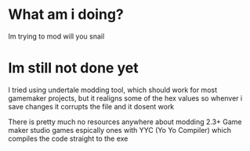 # What am i doing?
Im trying to mod will you snail

# Im still not done yet
I tried using undertale modding tool, which should work for most gamemaker projects,
but it realigns some of the hex values so whenver i save changes it corrupts the file and it dosent work

There is pretty much no resources anywhere about modding 2.3+ Game maker studio games espically ones with YYC (Yo Yo Compiler) which compiles the code straight to the exe

